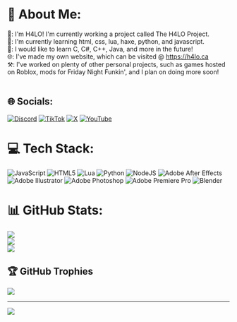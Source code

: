 # 💫 About Me:
🪽: I'm H4LO! I'm currently working a project called The H4LO Project.<br>📝: I'm currently learning html, css, lua, haxe, python, and javascript.<br>🏫: I would like to learn C, C#, C++, Java, and more in the future!<br>🌐: I've made my own website, which can be visited @ https://h4lo.ca<br>⚒️: I've worked on plenty of other personal projects, such as games hosted on Roblox, mods for Friday Night Funkin', and I plan on doing more soon!<br><br>


## 🌐 Socials:
[![Discord](https://img.shields.io/badge/Discord-%237289DA.svg?logo=discord&logoColor=white)](https://discord.gg/https://discord.com/users/617800457469034507) [![TikTok](https://img.shields.io/badge/TikTok-%23000000.svg?logo=TikTok&logoColor=white)](https://tiktok.com/@@theh4lo) [![X](https://img.shields.io/badge/X-black.svg?logo=X&logoColor=white)](https://x.com/@H4LO_5640) [![YouTube](https://img.shields.io/badge/YouTube-%23FF0000.svg?logo=YouTube&logoColor=white)](https://youtube.com/@https://www.youtube.com/@H4LO.) 

# 💻 Tech Stack:
![JavaScript](https://img.shields.io/badge/javascript-%23323330.svg?style=for-the-badge&logo=javascript&logoColor=%23F7DF1E) ![HTML5](https://img.shields.io/badge/html5-%23E34F26.svg?style=for-the-badge&logo=html5&logoColor=white) ![Lua](https://img.shields.io/badge/lua-%232C2D72.svg?style=for-the-badge&logo=lua&logoColor=white) ![Python](https://img.shields.io/badge/python-3670A0?style=for-the-badge&logo=python&logoColor=ffdd54) ![NodeJS](https://img.shields.io/badge/node.js-6DA55F?style=for-the-badge&logo=node.js&logoColor=white) ![Adobe After Effects](https://img.shields.io/badge/Adobe%20After%20Effects-9999FF.svg?style=for-the-badge&logo=Adobe%20After%20Effects&logoColor=white) ![Adobe Illustrator](https://img.shields.io/badge/adobe%20illustrator-%23FF9A00.svg?style=for-the-badge&logo=adobe%20illustrator&logoColor=white) ![Adobe Photoshop](https://img.shields.io/badge/adobe%20photoshop-%2331A8FF.svg?style=for-the-badge&logo=adobe%20photoshop&logoColor=white) ![Adobe Premiere Pro](https://img.shields.io/badge/Adobe%20Premiere%20Pro-9999FF.svg?style=for-the-badge&logo=Adobe%20Premiere%20Pro&logoColor=white) ![Blender](https://img.shields.io/badge/blender-%23F5792A.svg?style=for-the-badge&logo=blender&logoColor=white)
# 📊 GitHub Stats:
![](https://github-readme-stats.vercel.app/api?username=0-H4LO-0&theme=dark&hide_border=false&include_all_commits=false&count_private=false)<br/>
![](https://github-readme-streak-stats.herokuapp.com/?user=0-H4LO-0&theme=dark&hide_border=false)<br/>
![](https://github-readme-stats.vercel.app/api/top-langs/?username=0-H4LO-0&theme=dark&hide_border=false&include_all_commits=false&count_private=false&layout=compact)

## 🏆 GitHub Trophies
![](https://github-profile-trophy.vercel.app/?username=0-H4LO-0&theme=radical&no-frame=false&no-bg=true&margin-w=4)

---
[![](https://visitcount.itsvg.in/api?id=0-H4LO-0&icon=0&color=0)](https://visitcount.itsvg.in)

<!-- Proudly created with GPRM ( https://gprm.itsvg.in ) -->
